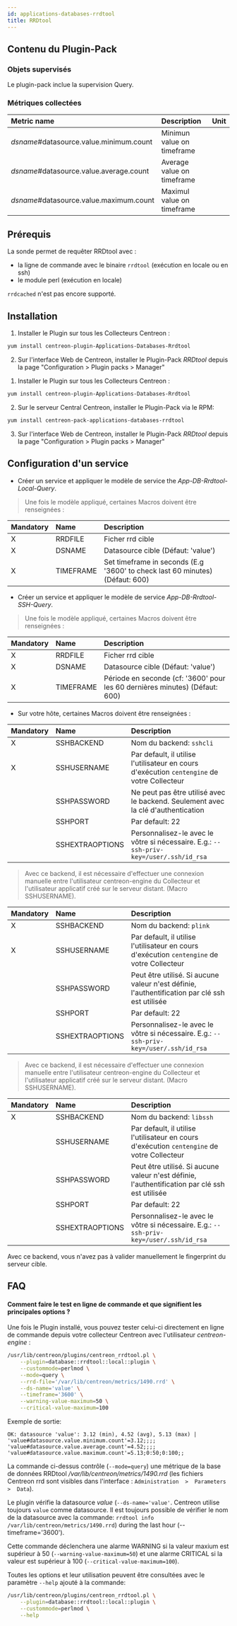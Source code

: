 ```yaml
---
id: applications-databases-rrdtool
title: RRDtool
---
```


## Contenu du Plugin-Pack

### Objets supervisés

Le plugin-pack inclue la supervision Query.

### Métriques collectées

<!--DOCUSAURUS_CODE_TABS-->

<!--Query-->

| Metric name                                  | Description                | Unit |
| :------------------------------------------- | :------------------------- | :--- |
| *dsname*#datasource.value.minimum.count      | Minimun value on timeframe |      |
| *dsname*#datasource.value.average.count      | Average value on timeframe |      |
| *dsname*#datasource.value.maximum.count      | Maximul value on timeframe |      |

<!--END_DOCUSAURUS_CODE_TABS-->

## Prérequis

La sonde permet de requêter RRDtool avec :

* la ligne de commande avec le binaire ```rrdtool``` (exécution en locale ou en ssh)
* le module perl (exécution en locale)

```rrdcached``` n'est pas encore supporté.

## Installation

<!--DOCUSAURUS_CODE_TABS-->

<!--Online IMP Licence & IT-100 Editions-->

1. Installer le Plugin sur tous les Collecteurs Centreon :

```bash
yum install centreon-plugin-Applications-Databases-Rrdtool
```

2. Sur l'interface Web de Centreon, installer le Plugin-Pack *RRDtool* depuis la page "Configuration > Plugin packs > Manager"

<!--Offline IMP License-->

1. Installer le Plugin sur tous les Collecteurs Centreon :

```bash
yum install centreon-plugin-Applications-Databases-Rrdtool
```

2. Sur le serveur Central Centreon, installer le Plugin-Pack via le RPM:

```bash
yum install centreon-pack-applications-databases-rrdtool
```

3. Sur l'interface Web de Centreon, installer le Plugin-Pack *RRDtool* depuis la page "Configuration > Plugin packs > Manager"

<!--END_DOCUSAURUS_CODE_TABS-->

## Configuration d'un service

<!--DOCUSAURUS_CODE_TABS-->

<!--Local-->

* Créer un service et appliquer le modèle de service the *App-DB-Rrdtool-Local-Query*.

> Une fois le modèle appliqué, certaines Macros doivent être renseignées :

| Mandatory | Name      | Description                                                                  |
| :-------- | :-------- | :--------------------------------------------------------------------------- |
| X         | RRDFILE   | Ficher rrd cible                                                             |
| X         | DSNAME    | Datasource cible  (Défaut: 'value')                                          |
| X         | TIMEFRAME | Set timeframe in seconds (E.g '3600' to check last 60 minutes) (Défaut: 600) |

<!--SSH-->

* Créer un service et appliquer le modèle de service *App-DB-Rrdtool-SSH-Query*.

> Une fois le modèle appliqué, certaines Macros doivent être renseignées :

| Mandatory | Name      | Description                                                                 |
| :-------- | :-------- | :-------------------------------------------------------------------------- |
| X         | RRDFILE   | Ficher rrd cible                                                            |
| X         | DSNAME    | Datasource cible (Défaut: 'value')                                          |
| X         | TIMEFRAME | Période en seconde (cf: '3600' pour les 60 dernières minutes) (Défaut: 600) |

* Sur votre hôte, certaines Macros doivent être renseignées :

<!--DOCUSAURUS_CODE_TABS-->

<!--sshcli backend-->

| Mandatory   | Name            | Description                                                                                     |
| :---------- | :-------------- | :---------------------------------------------------------------------------------------------- |
| X           | SSHBACKEND      | Nom du backend: ```sshcli```                                                                    |
| X           | SSHUSERNAME     | Par default, il utilise l'utilisateur en cours d'exécution ```centengine``` de votre Collecteur |          
|             | SSHPASSWORD     | Ne peut pas être utilisé avec le backend. Seulement avec la clé d'authentication                |
|             | SSHPORT         | Par default: 22                                                                                 |
|             | SSHEXTRAOPTIONS | Personnalisez-le avec le vôtre si nécessaire. E.g.: ```--ssh-priv-key=/user/.ssh/id_rsa```      |

> Avec ce backend, il est nécessaire d'effectuer une connexion manuelle entre l'utilisateur centreon-engine du Collecteur
et l'utilisateur applicatif créé sur le serveur distant. (Macro SSHUSERNAME).

<!--plink backend-->

| Mandatory   | Name            | Description                                                                                     |
| :---------- | :-------------- | :---------------------------------------------------------------------------------------------- | 
| X           | SSHBACKEND      | Nom du backend: ```plink```                                                                     |
| X           | SSHUSERNAME     | Par default, il utilise l'utilisateur en cours d'exécution ```centengine``` de votre Collecteur |
|             | SSHPASSWORD     | Peut être utilisé. Si aucune valeur n'est définie, l'authentification par clé ssh est utilisée  |
|             | SSHPORT         | Par default: 22                                                                                 |
|             | SSHEXTRAOPTIONS | Personnalisez-le avec le vôtre si nécessaire. E.g.: ```--ssh-priv-key=/user/.ssh/id_rsa```      |

> Avec ce backend, il est nécessaire d'effectuer une connexion manuelle entre l'utilisateur centreon-engine du Collecteur
et l'utilisateur applicatif créé sur le serveur distant. (Macro SSHUSERNAME).

<!--libssh backend (par défaut)-->

| Mandatory   | Name            | Description                                                                                     |
| :---------- | :-------------- | :---------------------------------------------------------------------------------------------- |
| X           | SSHBACKEND      | Nom du backend: ```libssh```                                                                    |          
|             | SSHUSERNAME     | Par default, il utilise l'utilisateur en cours d'exécution ```centengine``` de votre Collecteur |
|             | SSHPASSWORD     | Peut être utilisé. Si aucune valeur n'est définie, l'authentification par clé ssh est utilisée  |
|             | SSHPORT         | Par default: 22                                                                                 |
|             | SSHEXTRAOPTIONS | Personnalisez-le avec le vôtre si nécessaire. E.g.: ```--ssh-priv-key=/user/.ssh/id_rsa```      |

Avec ce backend, vous n'avez pas à valider manuellement le fingerprint du serveur cible.

## FAQ

#### Comment faire le test en ligne de commande et que signifient les principales options ?

Une fois le Plugin installé, vous pouvez tester celui-ci directement en ligne de commande depuis votre collecteur Centreon avec l'utilisateur *centreon-engine* :

```bash
/usr/lib/centreon/plugins/centreon_rrdtool.pl \
    --plugin=database::rrdtool::local::plugin \
    --custommode=perlmod \
    --mode=query \
    --rrd-file='/var/lib/centreon/metrics/1490.rrd' \
    --ds-name='value' \
    --timeframe='3600' \
    --warning-value-maximum=50 \
    --critical-value-maximum=100
```

Exemple de sortie:
```
OK: datasource 'value': 3.12 (min), 4.52 (avg), 5.13 (max) | 'value#datasource.value.minimum.count'=3.12;;;; 'value#datasource.value.average.count'=4.52;;;; 'value#datasource.value.maximum.count'=5.13;0:50;0:100;;
```

La commande ci-dessus contrôle (```--mode=query```) une métrique de la base de données RRDtool */var/lib/centreon/metrics/1490.rrd* (les fichiers Centreon rrd sont visibles dans l'interface : ```Administration  >  Parameters  >  Data```).

Le plugin vérifie la datasource *value* (```--ds-name='value'```. Centreon utilise toujours ```value``` comme datasource. Il est toujours possible de vérifier le nom de la datasource avec la commande: ```rrdtool info /var/lib/centreon/metrics/1490.rrd```) during the last hour (--timeframe='3600').

Cette commande déclenchera une alarme WARNING si la valeur maxium est supérieur à 50 (```--warning-value-maximum=50```)
et une alarme CRITICAL si la valeur est supérieur à 100 (```--critical-value-maximum=100```).

Toutes les options et leur utilisation peuvent être consultées avec le paramètre ```--help``` ajouté à la commande:

```bash
/usr/lib/centreon/plugins/centreon_rrdtool.pl \
    --plugin=database::rrdtool::local::plugin \
    --custommode=perlmod \
    --help
```

